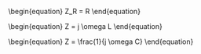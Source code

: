 \begin{equation}
Z_R = R
\end{equation}

\begin{equation}
Z = j \omega  L
\end{equation}

\begin{equation}
Z = \frac{1}{j \omega C}
\end{equation}